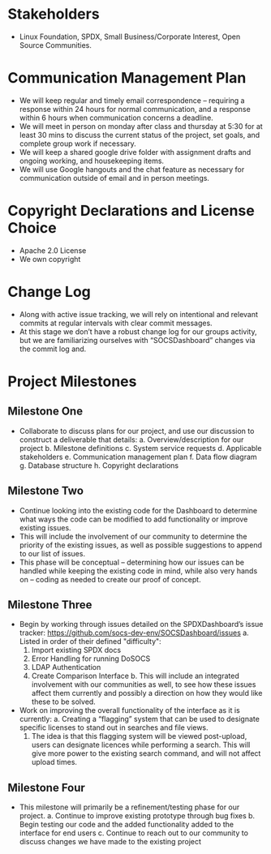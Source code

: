 # Stakeholders
* Linux Foundation, SPDX, Small Business/Corporate  Interest, Open Source Communities.

# Communication Management Plan
* We will keep regular and timely email correspondence – requiring a response within 24 hours for normal communication, and a response within 6 hours when communication concerns a deadline. 
* We will meet in person on monday after class and thursday at 5:30 for at least 30 mins to discuss the current status of the project, set goals, and complete group work if necessary.
* We will keep a shared google drive folder with assignment drafts and ongoing working, and housekeeping items. 
* We will use Google hangouts and the chat feature as necessary for communication outside of email and in person meetings.

# Copyright Declarations and License Choice
* Apache 2.0 License
* We own copyright

# Change Log
* Along with active issue tracking, we will rely on intentional and relevant commits at regular intervals with clear commit messages. 
* At this stage we don’t have a robust change log for our groups activity, but we are familiarizing ourselves with “SOCSDashboard” changes via the commit log and. 

# Project Milestones
## Milestone One
* Collaborate to discuss plans for our project, and use our discussion to construct a deliverable that details:
  a. Overview/description for our project
  b. Milestone definitions
  c. System service requests
  d. Applicable stakeholders
  e. Communication management plan
  f. Data flow diagram
  g. Database structure
  h. Copyright declarations
## Milestone Two
* Continue looking into the existing code for the Dashboard to determine what ways the code can be modified to add functionality or improve existing issues.
* This will include the involvement of our community to determine the priority of the existing issues, as well as possible suggestions to append to our list of issues.
* This phase will be conceptual – determining how our issues can be handled while keeping the existing code in mind, while also very hands on – coding as needed to create our proof of concept.
## Milestone Three
* Begin by working through issues detailed on the SPDXDashboard’s issue tracker: https://github.com/socs-dev-env/SOCSDashboard/issues
  a. Listed in order of their defined "difficulty":
    1. Import existing SPDX docs
    2. Error Handling for running DoSOCS
    3. LDAP Authentication
    4. Create Comparison Interface
  b. This will include an integrated involvement with our communities as well, to see how these issues affect them currently and possibly a direction on how they would like these to be solved.
* Work on improving the overall functionality of the interface as it is currently:
  a. Creating a “flagging” system that can be used to designate specific licenses to stand out in searches and file views.  
    1. The idea is that this flagging system will be viewed post-upload, users can designate licences while performing a search. This will give more power to the existing search command, and will not affect upload times.
## Milestone Four
* This milestone will primarily be a refinement/testing phase for our project.
  a. Continue to improve existing prototype through bug fixes
  b. Begin testing our code and the added functionality added to the interface for end users
  c. Continue to reach out to our community to discuss changes we have made to the existing project






